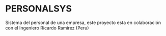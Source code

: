# PERSONALSYS
Sistema del personal de una empresa, este proyecto esta en colaboración con el Ingeniero Ricardo Ramirez (Peru)
